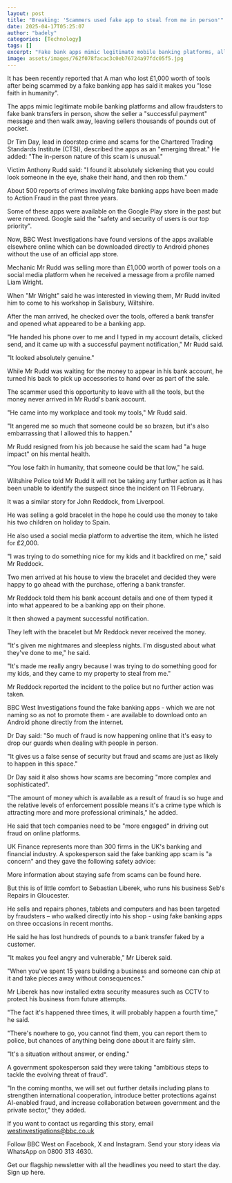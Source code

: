 ```yaml
---
layout: post
title: "Breaking: 'Scammers used fake app to steal from me in person'"
date: 2025-04-17T05:25:07
author: "badely"
categories: [Technology]
tags: []
excerpt: "Fake bank apps mimic legitimate mobile banking platforms, allowing fraudsters walk away with high-value items."
image: assets/images/762f078facac3c0eb76724a97fdc05f5.jpg
---
```


It has been recently reported that A man who lost £1,000 worth of tools after being scammed by a fake banking app has said it makes you "lose faith in humanity".

The apps mimic legitimate mobile banking platforms and allow fraudsters to fake bank transfers in person, show the seller a "successful payment" message and then walk away, leaving sellers thousands of pounds out of pocket.

Dr Tim Day, lead in doorstep crime and scams for the Chartered Trading Standards Institute (CTSI), described the apps as an "emerging threat." He added: "The in-person nature of this scam is unusual."

Victim Anthony Rudd said: "I found it absolutely sickening that you could look someone in the eye, shake their hand, and then rob them."

About 500 reports of crimes involving fake banking apps have been made to Action Fraud in the past three years.

Some of these apps were available on the Google Play store in the past but were removed. Google said the "safety and security of users is our top priority".

Now, BBC West Investigations have found versions of the apps available elsewhere online which can be downloaded directly to Android phones without the use of an official app store. 

Mechanic Mr Rudd was selling more than £1,000 worth of power tools on a social media platform when he received a message from a profile named Liam Wright.

When "Mr Wright" said he was interested in viewing them, Mr Rudd invited him to come to his workshop in Salisbury, Wiltshire. 

After the man arrived, he checked over the tools, offered a bank transfer and opened what appeared to be a banking app.

"He handed his phone over to me and I typed in my account details, clicked send, and it came up with a successful payment notification," Mr Rudd said.

"It looked absolutely genuine."

While Mr Rudd was waiting for the money to appear in his bank account, he turned his back to pick up accessories to hand over as part of the sale.

The scammer used this opportunity to leave with all the tools, but the money never arrived in Mr Rudd's bank account.

"He came into my workplace and took my tools," Mr Rudd said.

"It angered me so much that someone could be so brazen, but it's also embarrassing that I allowed this to happen."

Mr Rudd resigned from his job because he said the scam had "a huge impact" on his mental health.

"You lose faith in humanity, that someone could be that low," he said.

Wiltshire Police told Mr Rudd it will not be taking any further action as it has been unable to identify the suspect since the incident on 11 February.

It was a similar story for John Reddock, from Liverpool.

He was selling a gold bracelet in the hope he could use the money to take his two children on holiday to Spain.

He also used a social media platform to advertise the item, which he listed for £2,000.

"I was trying to do something nice for my kids and it backfired on me," said Mr Reddock.

Two men arrived at his house to view the bracelet and decided they were happy to go ahead with the purchase, offering a bank transfer.

Mr Reddock told them his bank account details and one of them typed it into what appeared to be a banking app on their phone.

It then showed a payment successful notification.

They left with the bracelet but Mr Reddock never received the money.

"It's given me nightmares and sleepless nights. I'm disgusted about what they've done to me," he said.

"It's made me really angry because I was trying to do something good for my kids, and they came to my property to steal from me."

Mr Reddock reported the incident to the police but no further action was taken.

BBC West Investigations found the fake banking apps - which we are not naming so as not to promote them - are available to download onto an Android phone directly from the internet.

Dr Day said: "So much of fraud is now happening online that it's easy to drop our guards when dealing with people in person.

"It gives us a false sense of security but fraud and scams are just as likely to happen in this space."

Dr Day said it also shows how scams are becoming "more complex and sophisticated".

"The amount of money which is available as a result of fraud is so huge and the relative levels of enforcement possible means it's a crime type which is attracting more and more professional criminals," he added.

He said that tech companies need to be "more engaged" in driving out fraud on online platforms.

UK Finance represents more than 300 firms in the UK's banking and financial industry. A spokesperson said the fake banking app scam is "a concern" and they gave the following safety advice:

More information about staying safe from scams can be found here.

But this is of little comfort to Sebastian Liberek, who runs his business Seb's Repairs in Gloucester.

He sells and repairs phones, tablets and computers and has been targeted by fraudsters – who walked directly into his shop - using fake banking apps on three occasions in recent months.

He said he has lost hundreds of pounds to a bank transfer faked by a customer.

"It makes you feel angry and vulnerable," Mr Liberek said.

"When you've spent 15 years building a business and someone can chip at it and take pieces away without consequences."

Mr Liberek has now installed extra security measures such as CCTV to protect his business from future attempts.

"The fact it's happened three times, it will probably happen a fourth time," he said.

"There's nowhere to go, you cannot find them, you can report them to police, but chances of anything being done about it are fairly slim.

"It's a situation without answer, or ending."

A government spokesperson said they  were taking "ambitious steps to tackle the evolving threat of fraud". 

"In the coming months, we will set out further details including plans to strengthen international cooperation, introduce better protections against AI-enabled fraud, and increase collaboration between government and the private sector," they added.

If you want to contact us regarding this story, email westinvestigations@bbc.co.uk

Follow BBC West on Facebook, X and Instagram. Send your story ideas via WhatsApp on 0800 313 4630.

Get our flagship newsletter with all the headlines you need to start the day. Sign up here.

